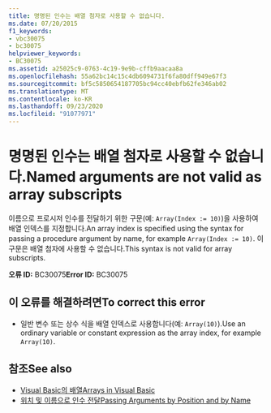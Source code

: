 ```yaml
---
title: 명명된 인수는 배열 첨자로 사용할 수 없습니다.
ms.date: 07/20/2015
f1_keywords:
- vbc30075
- bc30075
helpviewer_keywords:
- BC30075
ms.assetid: a25025c9-0763-4c19-9e9b-cffb9aacaa8a
ms.openlocfilehash: 55a62bc14c15c4db6094731f6fa80dff949e67f3
ms.sourcegitcommit: bf5c5850654187705bc94cc40ebfb62fe346ab02
ms.translationtype: MT
ms.contentlocale: ko-KR
ms.lasthandoff: 09/23/2020
ms.locfileid: "91077971"
---
```

# <a name="named-arguments-are-not-valid-as-array-subscripts"></a><span data-ttu-id="0ff3b-102">명명된 인수는 배열 첨자로 사용할 수 없습니다.</span><span class="sxs-lookup"><span data-stu-id="0ff3b-102">Named arguments are not valid as array subscripts</span></span>

<span data-ttu-id="0ff3b-103">이름으로 프로시저 인수를 전달하기 위한 구문(예: `Array(Index := 10)`)을 사용하여 배열 인덱스를 지정합니다.</span><span class="sxs-lookup"><span data-stu-id="0ff3b-103">An array index is specified using the syntax for passing a procedure argument by name, for example `Array(Index := 10)`.</span></span> <span data-ttu-id="0ff3b-104">이 구문은 배열 첨자에 사용할 수 없습니다.</span><span class="sxs-lookup"><span data-stu-id="0ff3b-104">This syntax is not valid for array subscripts.</span></span>  
  
 <span data-ttu-id="0ff3b-105">**오류 ID:** BC30075</span><span class="sxs-lookup"><span data-stu-id="0ff3b-105">**Error ID:** BC30075</span></span>  
  
## <a name="to-correct-this-error"></a><span data-ttu-id="0ff3b-106">이 오류를 해결하려면</span><span class="sxs-lookup"><span data-stu-id="0ff3b-106">To correct this error</span></span>  
  
- <span data-ttu-id="0ff3b-107">일반 변수 또는 상수 식을 배열 인덱스로 사용합니다(예: `Array(10)`).</span><span class="sxs-lookup"><span data-stu-id="0ff3b-107">Use an ordinary variable or constant expression as the array index, for example `Array(10)`.</span></span>  
  
## <a name="see-also"></a><span data-ttu-id="0ff3b-108">참조</span><span class="sxs-lookup"><span data-stu-id="0ff3b-108">See also</span></span>

- [<span data-ttu-id="0ff3b-109">Visual Basic의 배열</span><span class="sxs-lookup"><span data-stu-id="0ff3b-109">Arrays in Visual Basic</span></span>](../programming-guide/language-features/arrays/index.md)
- [<span data-ttu-id="0ff3b-110">위치 및 이름으로 인수 전달</span><span class="sxs-lookup"><span data-stu-id="0ff3b-110">Passing Arguments by Position and by Name</span></span>](../programming-guide/language-features/procedures/passing-arguments-by-position-and-by-name.md)
